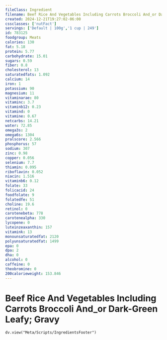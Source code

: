 ```yaml
---
fileClass: Ingredient
filename: Beef Rice And Vegetables Including Carrots Broccoli And_or Dark-Green Leafy; Gravy
created: 2024-12-21T19:27:02-06:00
cssclasses: ['nutFact']
servings: ['Default | 100g','1 cup | 249']
id: 783125
foodgroup: Meats
calories: 130
fat: 5.18
protein: 5.77
carbohydrate: 15.01
sugars: 0.59
fiber: 0.8
cholesterol: 13
saturatedfats: 1.092
calcium: 14
iron: 1
potassium: 90
magnesium: 11
vitaminarae: 80
vitaminc: 3.7
vitaminb12: 0.23
vitamind: 0
vitamine: 0.67
netcarbs: 14.21
water: 72.85
omega3s: 2
omega6s: 1304
pralscore: 2.566
phosphorus: 57
sodium: 307
zinc: 0.98
copper: 0.056
selenium: 7.7
thiamin: 0.095
riboflavin: 0.052
niacin: 1.516
vitaminb6: 0.12
folate: 33
folicacid: 24
foodfolate: 9
folatedfe: 51
choline: 19.6
retinol: 0
carotenebeta: 778
carotenealpha: 330
lycopene: 0
luteinzeaxanthin: 157
vitamink: 13
monounsaturatedfat: 2120
polyunsaturatedfat: 1499
epa: 0
dpa: 2
dha: 0
alcohol: 0
caffeine: 0
theobromine: 0
200calorieweight: 153.846
---
```


# Beef Rice And Vegetables Including Carrots Broccoli And_or Dark-Green Leafy; Gravy

```dataviewjs
dv.view("Meta/Scripts/IngredientsFooter")
```